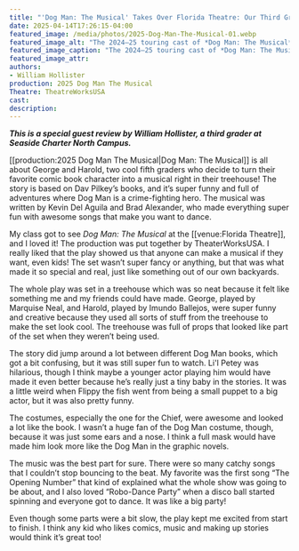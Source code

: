 ```yaml
---
title: "'Dog Man: The Musical' Takes Over Florida Theatre: Our Third Grade Adventure!"
date: 2025-04-14T17:26:15-04:00
featured_image: /media/photos/2025-Dog-Man-The-Musical-01.webp
featured_image_alt: "The 2024–25 touring cast of *Dog Man: The Musical* strikes an energetic pose in a brightly colored, cartoon-inspired set."
featured_image_caption: "The 2024–25 touring cast of *Dog Man: The Musical* — Glory Yepassis-Zembrou, Mundo Ballejos, Jake Wernecke, Sadie Jayne Kennedy, Marquise Neal and Brandon James Butorovich — light up the stage with explosive energy and comic-book flair."
featured_image_attr: 
authors: 
- William Hollister
production: 2025 Dog Man The Musical
Theatre: TheatreWorksUSA
cast: 
description:
---
```

***This is a special guest review by William Hollister, a third grader at Seaside Charter North Campus.***

[[production:2025 Dog Man The Musical|Dog Man: The Musical]] is all about George and Harold, two cool fifth graders who decide to turn their favorite comic book character into a musical right in their treehouse! The story is based on Dav Pilkey’s books, and it’s super funny and full of adventures where Dog Man is a crime-fighting hero. The musical was written by Kevin Del Aguila and Brad Alexander, who made everything super fun with awesome songs that make you want to dance.

My class got to see *Dog Man: The Musical* at the [[venue:Florida Theatre]], and I loved it! The production was put together by TheaterWorksUSA. I really liked that the play showed us that anyone can make a musical if they want, even kids! The set wasn’t super fancy or anything, but that was what made it so special and real, just like something out of our own backyards. 

The whole play was set in a treehouse which was so neat because it felt like something me and my friends could have made. George, played by Marquise Neal, and Harold, played by Imundo Ballejos, were super funny and creative because they used all sorts of stuff from the treehouse to make the set look cool. The treehouse was full of props that looked like part of the set when they weren’t being used.

The story did jump around a lot between different Dog Man books, which got a bit confusing, but it was still super fun to watch. Li'l Petey was hilarious, though I think maybe a younger actor playing him would have made it even better because he’s really just a tiny baby in the stories. It was a little weird when Flippy the fish went from being a small puppet to a big actor, but it was also pretty funny. 

The costumes, especially the one for the Chief, were awesome and looked a lot like the book. I wasn’t a huge fan of the Dog Man costume, though, because it was just some ears and a nose. I think a full mask would have made him look more like the Dog Man in the graphic novels.

The music was the best part for sure. There were so many catchy songs that I couldn’t stop bouncing to the beat. My favorite was the first song “The Opening Number” that kind of explained what the whole show was going to be about, and I also loved “Robo-Dance Party” when a disco ball started spinning and everyone got to dance. It was like a big party!

Even though some parts were a bit slow, the play kept me excited from start to finish. I think any kid who likes comics, music and making up stories would think it’s great too! 